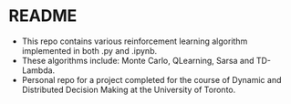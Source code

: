 # README

- This repo contains various reinforcement learning algorithm implemented in both .py and .ipynb.
- These algorithms include: Monte Carlo, QLearning, Sarsa and TD-Lambda.
- Personal repo for a project completed for the course of Dynamic and Distributed Decision Making at the University of Toronto.